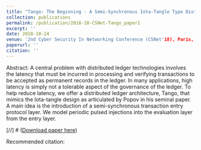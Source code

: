 ```yaml
---
title: "Tango: The Beginning - A Semi-Synchronous Iota-Tangle Type Distributed Ledger with Periodic Pulsed Entries"
collection: publications
permalink: /publication/2018-10-CSNet-Tango_paper1
excerpt: ''
date: 2018-10-24
venue: '2nd Cyber Security In Networking Conference (CSNet'18), Paris, France'
paperurl: ''
citation: ''
---
```

Abstract: A central problem with distributed ledger technologies involves the latency that must be incurred in processing and verifying transactions to be accepted as permanent records in the ledger. In many applications, high latency is simply not a tolerable aspect of the governance of the ledger. To help reduce latency, we offer a distributed ledger architecture, Tango, that mimics the Iota-tangle design as articulated by Popov in his seminal paper. A main idea is the introduction of a semi-synchronous transaction entry protocol layer. We model periodic pulsed injections into the evaluation layer from the entry layer.

[//] # ([Download paper here](http://academicpages.github.io/files/paper1.pdf))

Recommended citation: 

